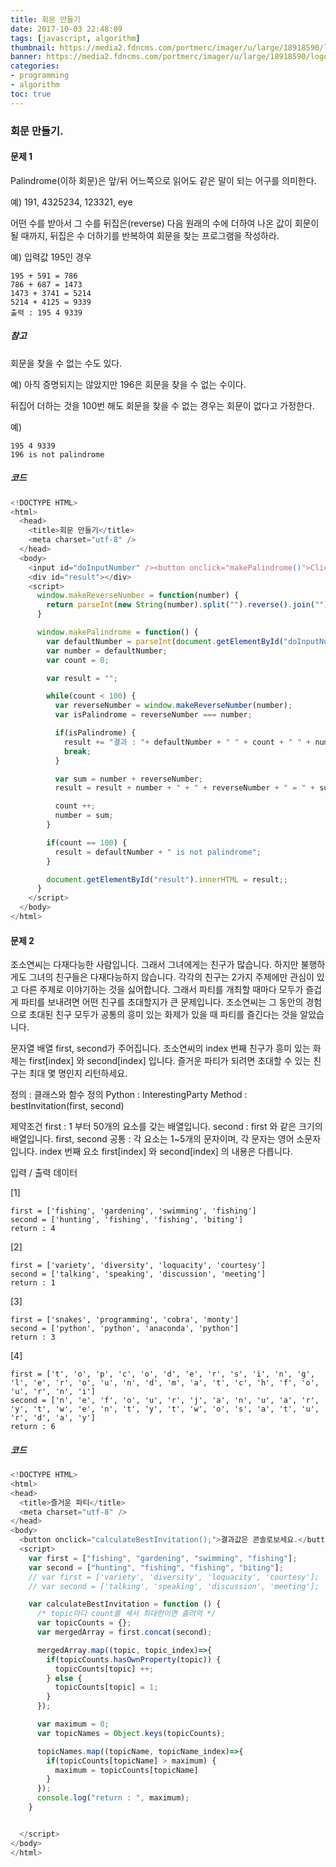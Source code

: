 ```yaml
---
title: 회문 만들기
date: 2017-10-03 22:48:09
tags: [javascript, algorithm]
thumbnail: https://media2.fdncms.com/portmerc/imager/u/large/18918590/logo.jpg
banner: https://media2.fdncms.com/portmerc/imager/u/large/18918590/logo.jpg
categories:
- programming
- algorithm
toc: true
---
```


### 회문 만들기.
 
#### 문제 1

Palindrome(이하 회문)은 앞/뒤 어느쪽으로 읽어도 같은 말이 되는 어구를 의미한다.

예) 191, 4325234, 123321, eye

어떤 수를 받아서 그 수를 뒤집은(reverse) 다음 원래의 수에 더하여 나온 값이 회문이 될 때까지, 뒤집은 수 더하기를 반복하여 회문을 찾는 프로그램을 작성하라.

예) 입력값 195인 경우

```
195 + 591 = 786
786 + 687 = 1473
1473 + 3741 = 5214
5214 + 4125 = 9339
출력 : 195 4 9339
```
<!-- more -->

##### 참고
회문을 찾을 수 없는 수도 있다.

예) 아직 증명되지는 않았지만 196은 회문을 찾을 수 없는 수이다.

뒤집어 더하는 것을 100번 해도 회문을 찾을 수 없는 경우는 회문이 없다고 가정한다.

예)

```
195 4 9339
196 is not palindrome
```

##### 코드

```javascript
<!DOCTYPE HTML>
<html>
  <head>
    <title>회문 만들기</title>
    <meta charset="utf-8" />
  </head>
  <body>
    <input id="doInputNumber" /><button onclick="makePalindrome()">Click me</button>
    <div id="result"></div>
    <script>
      window.makeReverseNumber = function(number) {
        return parseInt(new String(number).split("").reverse().join(""));
      }

      window.makePalindrome = function() {
        var defaultNumber = parseInt(document.getElementById("doInputNumber").value);
        var number = defaultNumber;
        var count = 0;

        var result = "";

        while(count < 100) {
          var reverseNumber = window.makeReverseNumber(number);
          var isPalindrome = reverseNumber === number;

          if(isPalindrome) {
            result += "결과 : "+ defaultNumber + " " + count + " " + number
            break;
          }

          var sum = number + reverseNumber;
          result = result + number + " + " + reverseNumber + " = " + sum + "<br/>";

          count ++;
          number = sum;
        }

        if(count == 100) {
          result = defaultNumber + " is not palindrome";
        }

        document.getElementById("result").innerHTML = result;;
      }
    </script>
  </body>
</html>
```



#### 문제 2

조소연씨는 다재다능한 사람입니다. 그래서 그녀에게는 친구가 많습니다.
하지만 불행하게도 그녀의 친구들은 다재다능하지 않습니다.
각각의 친구는 2가지 주제에만 관심이 있고 다른 주제로 이야기하는 것을 싫어합니다.
그래서 파티를 개최할 때마다 모두가 즐겁게 파티를 보내려면 어떤 친구를 초대할지가 큰 문제입니다.
조소연씨는 그 동안의 경험으로 초대된 친구 모두가 공통의 흥미 있는 화제가 있을 때 파티를 즐긴다는 것을 알았습니다.

문자열 배열 first, second가 주어집니다.
조소연씨의 index 번째 친구가 흥미 있는 화제는 first[index] 와 second[index] 입니다.
즐거운 파티가 되려면 초대할 수 있는 친구는 최대 몇 명인지 리턴하세요.

정의 : 클래스와 함수 정의
Python : InterestingParty
Method : bestInvitation(first, second)

제약조건
first : 1 부터 50개의 요소를 갖는 배열입니다.
second : first 와 같은 크기의 배열입니다.
first, second 공통 : 각 요소는 1~5개의 문자이며, 각 문자는 영어 소문자입니다.
index 번째 요소 first[index] 와 second[index] 의 내용은 다릅니다.

입력 / 출력 데이터

[1]

```
first = ['fishing', 'gardening', 'swimming', 'fishing']
second = ['hunting', 'fishing', 'fishing', 'biting']
return : 4
```

[2]

```
first = ['variety', 'diversity', 'loquacity', 'courtesy']
second = ['talking', 'speaking', 'discussion', 'meeting']
return : 1
```

[3]

```
first = ['snakes', 'programming', 'cobra', 'monty']
second = ['python', 'python', 'anaconda', 'python']
return : 3
```

[4]

```
first = ['t', 'o', 'p', 'c', 'o', 'd', 'e', 'r', 's', 'i', 'n', 'g', 'l', 'e', 'r', 'o', 'u', 'n', 'd', 'm', 'a', 't', 'c', 'h', 'f', 'o', 'u', 'r', 'n', 'i']
second = ['n', 'e', 'f', 'o', 'u', 'r', 'j', 'a', 'n', 'u', 'a', 'r', 'y', 't', 'w', 'e', 'n', 't', 'y', 't', 'w', 'o', 's', 'a', 't', 'u', 'r', 'd', 'a', 'y']
return : 6
```


##### 코드

```javascript
<!DOCTYPE HTML>
<html>
<head>
  <title>즐거운 파티</title>
  <meta charset="utf-8" />
</head>
<body>
  <button onclick="calculateBestInvitation();">결과값은 콘솔로보세요.</button>
  <script>
    var first = ["fishing", "gardening", "swimming", "fishing"];
    var second = ["hunting", "fishing", "fishing", "biting"];
    // var first = ['variety', 'diversity', 'loquacity', 'courtesy'];
    // var second = ['talking', 'speaking', 'discussion', 'meeting'];

    var calculateBestInvitation = function () {
      /* topic마다 count를 세서 최대한이면 출려억 */
      var topicCounts = {};
      var mergedArray = first.concat(second);

      mergedArray.map((topic, topic_index)=>{
        if(topicCounts.hasOwnProperty(topic)) {
          topicCounts[topic] ++;
        } else {
          topicCounts[topic] = 1;
        }
      });

      var maximum = 0;
      var topicNames = Object.keys(topicCounts);

      topicNames.map((topicName, topicName_index)=>{
        if(topicCounts[topicName] > maximum) {
          maximum = topicCounts[topicName]
        }
      });
      console.log("return : ", maximum);
    }


  </script>
</body>
</html>
```